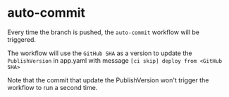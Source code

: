 # auto-commit

Every time the branch is pushed, the `auto-commit` workflow will be triggered.

The workflow will use the `GitHub SHA` as a version to update the `PublishVersion` in app.yaml with message `[ci skip] deploy from <GitHub SHA>`

Note that the commit that update the PublishVersion won't trigger the workflow to run a second time.